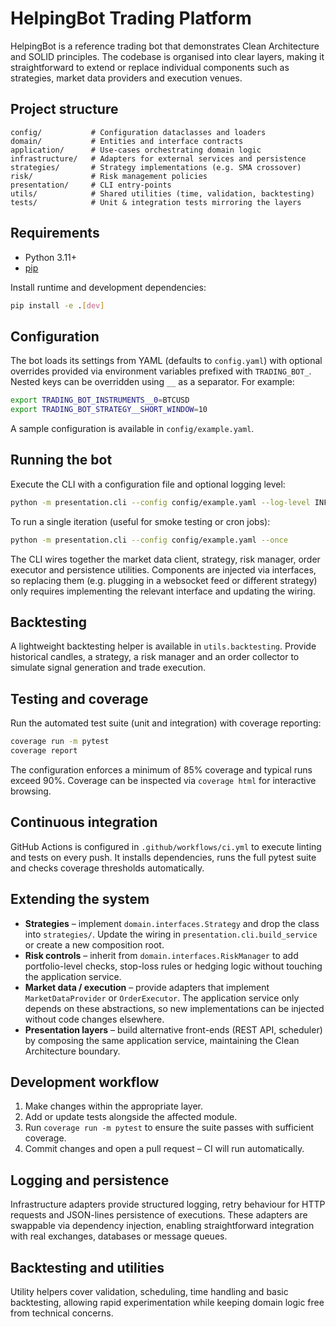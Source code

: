 # HelpingBot Trading Platform

HelpingBot is a reference trading bot that demonstrates Clean Architecture and SOLID principles. The codebase is organised into clear layers, making it straightforward to extend or replace individual components such as strategies, market data providers and execution venues.

## Project structure

```
config/           # Configuration dataclasses and loaders
domain/           # Entities and interface contracts
application/      # Use-cases orchestrating domain logic
infrastructure/   # Adapters for external services and persistence
strategies/       # Strategy implementations (e.g. SMA crossover)
risk/             # Risk management policies
presentation/     # CLI entry-points
utils/            # Shared utilities (time, validation, backtesting)
tests/            # Unit & integration tests mirroring the layers
```

## Requirements

* Python 3.11+
* [pip](https://pip.pypa.io)

Install runtime and development dependencies:

```bash
pip install -e .[dev]
```

## Configuration

The bot loads its settings from YAML (defaults to `config.yaml`) with optional overrides provided via environment variables prefixed with `TRADING_BOT_`. Nested keys can be overridden using `__` as a separator. For example:

```bash
export TRADING_BOT_INSTRUMENTS__0=BTCUSD
export TRADING_BOT_STRATEGY__SHORT_WINDOW=10
```

A sample configuration is available in `config/example.yaml`.

## Running the bot

Execute the CLI with a configuration file and optional logging level:

```bash
python -m presentation.cli --config config/example.yaml --log-level INFO
```

To run a single iteration (useful for smoke testing or cron jobs):

```bash
python -m presentation.cli --config config/example.yaml --once
```

The CLI wires together the market data client, strategy, risk manager, order executor and persistence utilities. Components are injected via interfaces, so replacing them (e.g. plugging in a websocket feed or different strategy) only requires implementing the relevant interface and updating the wiring.

## Backtesting

A lightweight backtesting helper is available in `utils.backtesting`. Provide historical candles, a strategy, a risk manager and an order collector to simulate signal generation and trade execution.

## Testing and coverage

Run the automated test suite (unit and integration) with coverage reporting:

```bash
coverage run -m pytest
coverage report
```

The configuration enforces a minimum of 85% coverage and typical runs exceed 90%. Coverage can be inspected via `coverage html` for interactive browsing.

## Continuous integration

GitHub Actions is configured in `.github/workflows/ci.yml` to execute linting and tests on every push. It installs dependencies, runs the full pytest suite and checks coverage thresholds automatically.

## Extending the system

* **Strategies** – implement `domain.interfaces.Strategy` and drop the class into `strategies/`. Update the wiring in `presentation.cli.build_service` or create a new composition root.
* **Risk controls** – inherit from `domain.interfaces.RiskManager` to add portfolio-level checks, stop-loss rules or hedging logic without touching the application service.
* **Market data / execution** – provide adapters that implement `MarketDataProvider` or `OrderExecutor`. The application service only depends on these abstractions, so new implementations can be injected without code changes elsewhere.
* **Presentation layers** – build alternative front-ends (REST API, scheduler) by composing the same application service, maintaining the Clean Architecture boundary.

## Development workflow

1. Make changes within the appropriate layer.
2. Add or update tests alongside the affected module.
3. Run `coverage run -m pytest` to ensure the suite passes with sufficient coverage.
4. Commit changes and open a pull request – CI will run automatically.

## Logging and persistence

Infrastructure adapters provide structured logging, retry behaviour for HTTP requests and JSON-lines persistence of executions. These adapters are swappable via dependency injection, enabling straightforward integration with real exchanges, databases or message queues.

## Backtesting and utilities

Utility helpers cover validation, scheduling, time handling and basic backtesting, allowing rapid experimentation while keeping domain logic free from technical concerns.
